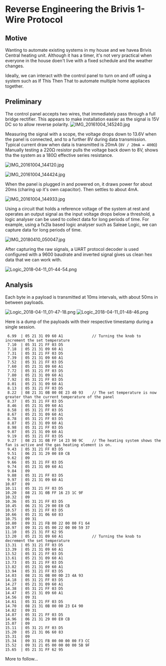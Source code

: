 # Reverse Engineering the Brivis 1-Wire Protocol 

## Motive

Wanting to automate existing systems in my house and we havea Brivis Central heating unit. Although it has a timer, it's not very practical when everyone in the house doen't live with a fixed schedule and the weather changes. 

Ideally, we can interact with the control panel to turn on and off using a system such as If This Then That to automate multiple home appliaces together.

## Preliminary

The control panel accepts two wires, that immediately pass through a full bridge rectifier. This appears to make installation easier as the signal is 15V DC so to allow reverse polarity. 
![IMG_20161004_145240.jpg](images/IMG_20161004_145240.jpg?raw=true)

Measuring the signal with a scope, the voltage drops down to 13.6V when the panel is connected, and to a further 8V during data transmission. Typical current draw when data is transmitted is 20mA (`8V / 20mA = 400Ω`)
Manually testing a 220Ω resistor pulls the voltage back down to 8V, shows tha the system as a 180Ω effective series resistance. 

![IMG_20161004_144120.jpg](images/IMG_20161004_144120.jpg?raw=true)

![IMG_20161004_144424.jpg](images/IMG_20161004_144424.jpg?raw=true)

When the panel is plugged in and powered on, it draws power for about 20ms (charing up it's own capacitor). Then settles to about 4mA.

![IMG_20161004_144933.jpg](images/IMG_20161004_144933.jpg?raw=true)

Using a circuit that holds a reference voltage of the system at rest and operates an output signal as the input voltage drops below a threshold, a logic analyser can be used to collect data for long periods of time. For example, using a fx2la based logic analyser such as Saleae Logic, we can capture data for long periods of time.

![IMG_20180410_050047.jpg](images/IMG_20180410_050047.jpg?raw=true)

After capturing the raw signals, a UART protocol decoder is used configured with a 9600 baudrate and inverted signal gives us clean hex data that we can work with. 

![Logic_2018-04-11_01-44-54.png](images/Logic_2018-04-11_01-44-54.png?raw=true)

## Analysis

Each byte in a payload is transmitted at 10ms intervals, with about 50ms in between payloads. 

![Logic_2018-04-11_01-47-18.png](images/Logic_2018-04-11_01-47-18.png?raw=true) ![Logic_2018-04-11_01-48-46.png](images/Logic_2018-04-11_01-48-46.png?raw=true)

Here is a dump of the payloads with their respective timestamp during a single session.

```
 6.99  | 05 21 31 09 60 A1             // Turning the knob to increment the set temperature
 7.10  | 05 31 21 FF 03 D5
 7.18  | 05 21 31 09 60 A1
 7.31  | 05 31 21 FF 03 D5
 7.39  | 05 21 31 09 60 A1
 7.52  | 05 31 21 FF 03 D5
 7.60  | 05 21 31 09 60 A1
 7.72  | 05 31 21 FF 03 D5
 7.80  | 05 21 31 09 60 A1
 7.92  | 05 31 21 FF 03 D5
 8.01  | 05 21 31 09 60 A1
 8.13  | 05 31 21 FF 03 D5
 8.22  | 08 21 31 0B 00 0E 23 40 93    // The set temperature is now greater than the current temperature of the panel
 8.37  | 05 31 21 FF 03 D5
 8.46  | 05 21 31 09 60 A1
 8.58  | 05 31 21 FF 03 D5
 8.67  | 05 21 31 09 60 A1
 8.78  | 05 31 21 FF 03 D5
 8.87  | 05 21 31 09 60 A1
 8.98  | 05 31 21 FF 03 D5
 9.07  | 05 21 31 09 60 A1
 9.19  | 05 31 21 FF 03 D5
 9.27  | 08 21 31 0B FF 14 23 90 9C    // The heating system shows the fan is active and the gas heating element is on.
 9.43  | 05 31 21 FF 03 D5
 9.51  | 06 21 31 29 00 E0 CB
 9.62  | 09
 9.66  | 05 31 21 FF 03 D5
 9.74  | 05 21 31 09 60 A1
 9.84  | 09
 9.88  | 05 31 21 FF 03 D5
 9.97  | 05 21 31 09 60 A1
10.07  | 09
10.11  | 05 31 21 FF 03 D5
10.20  | 08 21 31 0B FF 16 23 1C 9F
10.32  | 09
10.36  | 05 31 21 FF 03 D5
10.45  | 06 21 31 29 00 E0 CB
10.57  | 05 31 21 FF 03 D5
10.66  | 05 21 31 06 60 83
10.75  | 09 31
10.80  | 09 31 21 FB 00 22 00 00 F1 64
10.97  | 09 31 21 05 00 22 00 00 59 37
11.10  | 05 21 31 FF 62 95
13.20  | 05 21 31 09 60 A1             // Turning the knob to decrement the set temperature
13.31  | 05 31 21 FF 03 D5
13.39  | 05 21 31 09 60 A1
13.52  | 05 31 21 FF 03 D5
13.61  | 05 21 31 09 60 A1
13.73  | 05 31 21 FF 03 D5
13.82  | 05 21 31 09 60 A1
13.94  | 05 31 21 FF 03 D5
14.03  | 08 21 31 0B 00 0D 23 4A 93
14.18  | 05 31 21 FF 03 D5
14.27  | 05 21 31 09 60 A1
14.38  | 05 31 21 FF 03 D5
14.47  | 05 21 31 09 60 A1
14.56  | 09 31
14.61  | 05 31 21 FF 03 D5
14.70  | 08 21 31 0B 00 00 23 E4 90
14.82  | 09 31
14.87  | 05 31 21 FF 03 D5
14.96  | 06 21 31 29 00 E0 CB
15.07  | 09
15.11  | 05 31 21 FF 03 D5
15.20  | 05 21 31 06 60 83
15.31  | 09
15.34  | 09 31 21 FB 00 00 00 00 F3 CC
15.52  | 09 31 21 05 00 00 00 00 5B 9F
15.65  | 05 21 31 FF 62 95
```

More to follow...